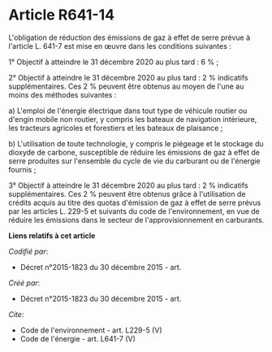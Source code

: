 # Article R641-14

L'obligation de réduction des émissions de gaz à effet de serre prévue à l'article L. 641-7 est mise en œuvre dans les
conditions suivantes : 

1° Objectif à atteindre le 31 décembre 2020 au plus tard : 6 % ; 

2° Objectif à atteindre le 31 décembre 2020 au plus tard : 2 % indicatifs supplémentaires. Ces 2 % peuvent être obtenus au
moyen de l'une au moins des méthodes suivantes : 

a) L'emploi de l'énergie électrique dans tout type de véhicule routier ou d'engin mobile non routier, y compris les bateaux
de navigation intérieure, les tracteurs agricoles et forestiers et les bateaux de plaisance ; 

b) L'utilisation de toute technologie, y compris le piégeage et le stockage du dioxyde de carbone, susceptible de réduire les
émissions de gaz à effet de serre produites sur l'ensemble du cycle de vie du carburant ou de l'énergie fournis ;

3° Objectif à atteindre le 31 décembre 2020 au plus tard : 2 % indicatifs supplémentaires. Ces 2 % peuvent être obtenus grâce
à l'utilisation de crédits acquis au titre des quotas d'émission de gaz à effet de serre prévus par les articles L. 229-5 et
suivants du code de l'environnement, en vue de réduire les émissions dans le secteur de l'approvisionnement en carburants.

**Liens relatifs à cet article**

_Codifié par_:

  - Décret n°2015-1823 du 30 décembre 2015 - art.

_Créé par_:

  - Décret n°2015-1823 du 30 décembre 2015 - art.

_Cite_:

  - Code de l'environnement - art. L229-5 (V)
  - Code de l'énergie - art. L641-7 (V)
